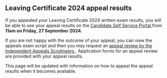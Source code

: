 ##  Leaving Certificate 2024 appeal results

If you appealed your Leaving Certificate 2024 written exam results, you will
be able to see your appeal results on the [ Candidate Self Service Portal
](https://www.examinations.ie/cssp/2023/) from **11am on Friday, 27 September
2024.**

If you are not happy with the outcome of your appeal, you can view the appeals
exam script and then you may request an [ appeal review by the Independent
Appeals Scrutineers ](https://www.examinations.ie/index.php?l=en&mc=ca&sc=gu)
. Application forms for an appeal review are provided with your appeal
results.

This page will be updated with information on how to appeal the appeal results
when it becomes available.
